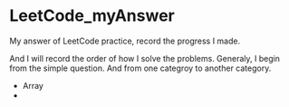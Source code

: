 # LeetCode_myAnswer
My answer of LeetCode practice, record the progress I made.

And I will record the order of how I solve the problems.
Generaly, I begin from the simple question. And from one categroy to another category.

- Array
- 
